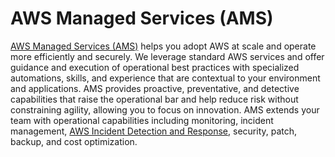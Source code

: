 # AWS Managed Services (AMS)

[AWS Managed Services (AMS)](https://aws.amazon.com/managed-services/) helps you adopt AWS at scale and operate more efficiently and securely. We leverage standard AWS services and offer guidance and execution of operational best practices with specialized automations, skills, and experience that are contextual to your environment and applications. AMS provides proactive, preventative, and detective capabilities that raise the operational bar and help reduce risk without constraining agility, allowing you to focus on innovation. AMS extends your team with operational capabilities including monitoring, incident management, [AWS Incident Detection and Response](https://aws.amazon.com/premiumsupport/aws-incident-detection-response/), security, patch, backup, and cost optimization.